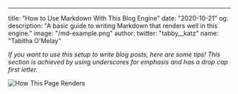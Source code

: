 ---
title: "How to Use Markdown With This Blog Engine"
date: "2020-10-21"
og:
  description: "A basic guide to writing Markdown that renders well in this
  engine."
  image: "/md-example.png"
author:
  twitter: "tabby__katz"
  name: "Tabitha O'Melay"

_If you want to use this setup to write blog posts, here are some tips! This
section is achieved by using underscores for emphasis and has a drop cap first
letter._

![How This Page Renders](/md-example.png)
<!--stackedit_data:
eyJoaXN0b3J5IjpbMTY3NzY5MTk3Nl19
-->